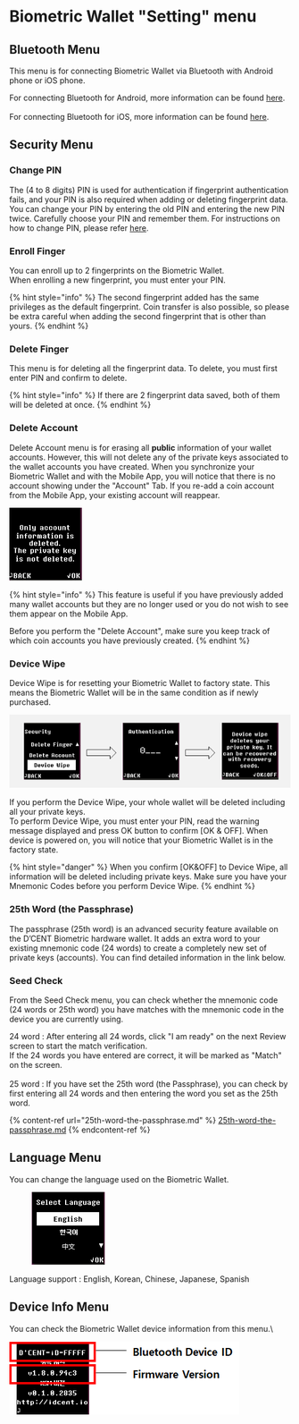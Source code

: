 # Biometric Wallet "Setting" menu

## Bluetooth Menu

This menu is for connecting Biometric Wallet via Bluetooth with Android phone or iOS phone.&#x20;

For connecting Bluetooth for Android, more information can be found [here](../android-connect/).\
\
For connecting Bluetooth for iOS, more information can be found [here](../iphone-connect.md).&#x20;

## Security Menu

### Change PIN

The (4 to 8 digits) PIN is used for authentication if fingerprint authentication fails, and your PIN is also required when adding or deleting fingerprint data. You can change your PIN by entering the old PIN and entering the new PIN twice. Carefully choose your PIN and remember them. For instructions on how to change PIN, please refer [here](https://userguide.dcentwallet.com/biometric-wallet/setting-up#register-a-new-pin-4-to-8-digits).&#x20;

### Enroll Finger

You can enroll up to 2 fingerprints on the Biometric Wallet.\
When enrolling a new fingerprint, you must enter your PIN.

{% hint style="info" %}
The second fingerprint added has the same privileges as the default fingerprint. Coin transfer is also possible, so please be extra careful when adding the second fingerprint that is other than yours.
{% endhint %}

### Delete Finger

This menu is for deleting all the fingerprint data. To delete, you must first enter PIN and confirm to delete.&#x20;

{% hint style="info" %}
If there are 2 fingerprint data saved, both of them will be deleted at once.&#x20;
{% endhint %}

### Delete Account

Delete Account menu is for erasing all **public** information of your wallet accounts. However, this will not delete any of the private keys associated to the wallet accounts you have created. When you synchronize your Biometric Wallet and with the Mobile App, you will notice that there is no account showing under the "Account" Tab. If you re-add a coin account from the Mobile App, your existing account will reappear.

<div align="left">

<img src="../../.gitbook/assets/image (106).png" alt="">

</div>

{% hint style="info" %}
This feature is useful if you have previously added many wallet accounts but they are no longer used or you do not wish to see them appear on the Mobile App.&#x20;

Before you perform the "Delete Account", make sure you keep track of which coin accounts you have previously created. &#x20;
{% endhint %}

### Device Wipe

Device Wipe is for resetting your Biometric Wallet to factory state. This means the Biometric Wallet will be in the same condition as if newly purchased.

<div align="left">

<img src="../../.gitbook/assets/image (203).png" alt="">

</div>

If you perform the Device Wipe, your whole wallet will be deleted including all your private keys. \
To perform Device Wipe, you must enter your PIN, read the warning message displayed and press OK button to confirm \[OK & OFF]. When device is powered on, you will notice that your Biometric Wallet is in the factory state.

{% hint style="danger" %}
When you confirm \[OK\&OFF] to Device Wipe, all information will be deleted including private keys. Make sure you have your Mnemonic Codes before you perform Device Wipe.
{% endhint %}

### 25th Word (the Passphrase)

The passphrase (25th word) is an advanced security feature available on the D’CENT Biometric hardware wallet. It adds an extra word to your existing mnemonic code (24 words) to create a completely new set of private keys (accounts). You can find detailed information in the link below.

### Seed Check

From the Seed Check menu, you can check whether the mnemonic code (24 words or 25th word) you have matches with the mnemonic code in the device you are currently using.

24 word : After entering all 24 words, click "I am ready" on the next Review screen to start the match verification. \
If the 24 words you have entered are correct, it will be marked as "Match" on the screen.\
\
25 word : If you have set the 25th word (the Passphrase), you can check by first entering all 24 words and then entering the word you set as the 25th word.

{% content-ref url="25th-word-the-passphrase.md" %}
[25th-word-the-passphrase.md](25th-word-the-passphrase.md)
{% endcontent-ref %}

## Language Menu <a href="#undefined-2" id="undefined-2"></a>

You can change the language used on the Biometric Wallet.

<div align="left">

<figure><img src="../../.gitbook/assets/지갑 설정.webp" alt=""><figcaption></figcaption></figure>

</div>

Language support : English, Korean, Chinese, Japanese, Spanish

## Device Info Menu <a href="#undefined-3" id="undefined-3"></a>

You can check the Biometric Wallet device information from this menu.\


<div align="left">

<img src="../../.gitbook/assets/image (26).png" alt="">

</div>
